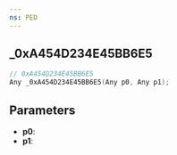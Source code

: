 ```yaml
---
ns: PED
---
```

## _0xA454D234E45BB6E5

```c
// 0xA454D234E45BB6E5
Any _0xA454D234E45BB6E5(Any p0, Any p1);
```

## Parameters
* **p0**:
* **p1**:
